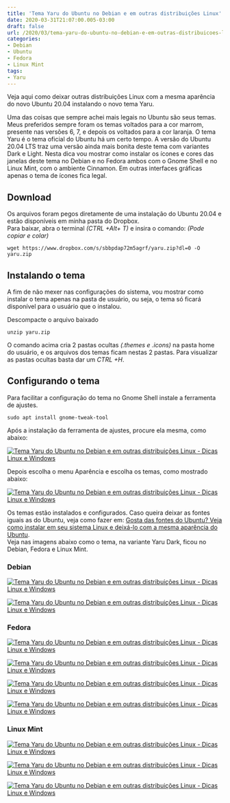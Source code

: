 ```yaml
---
title: 'Tema Yaru do Ubuntu no Debian e em outras distribuições Linux'
date: 2020-03-31T21:07:00.005-03:00
draft: false
url: /2020/03/tema-yaru-do-ubuntu-no-debian-e-em-outras-distribuicoes-linux.html
categories:
- Debian
- Ubuntu
- Fedora
- Linux Mint
tags: 
- Yaru
---
```


Veja aqui como deixar outras distribuições Linux com a mesma aparência do novo Ubuntu 20.04 instalando o novo tema Yaru.

<!--more-->

Uma das coisas que sempre achei mais legais no Ubuntu são seus temas. Meus preferidos sempre foram os temas voltados para a cor marrom, presente nas versões 6, 7, e depois os voltados para a cor laranja. O tema Yaru é o tema oficial do Ubuntu há um certo tempo. A versão do Ubuntu 20.04 LTS traz uma versão ainda mais bonita deste tema com variantes Dark e Light. Nesta dica vou mostrar como instalar os ícones e cores das janelas deste tema no Debian e no Fedora ambos com o Gnome Shell e no Linux Mint, com o ambiente Cinnamon. Em outras interfaces gráficas apenas o tema de ícones fica legal.  
  

## Download

  
Os arquivos foram pegos diretamente de uma instalação do Ubuntu 20.04 e estão disponíveis em minha pasta do Dropbox.  
Para baixar, abra o terminal _(CTRL +Alt+ T)_ e insira o comando: _(Pode copiar e colar)_  
  

`wget https://www.dropbox.com/s/sbbpdap72m5agrf/yaru.zip?dl=0 -O yaru.zip`


## Instalando o tema

  
A fim de não mexer nas configurações do sistema, vou mostrar como instalar o tema apenas na pasta de usuário, ou seja, o tema só ficará disponível para o usuário que o instalou.  
  
Descompacte o arquivo baixado  
  
`unzip yaru.zip`

O comando acima cria 2 pastas ocultas _(.themes e .icons)_ na pasta home do usuário, e os arquivos dos temas ficam nestas 2 pastas. Para visualizar as pastas ocultas basta dar um _CTRL +H_.  
  

## Configurando o tema

Para facilitar a configuração do tema no Gnome Shell instale a ferramenta de ajustes.  
  
`sudo apt install gnome-tweak-tool`

  
Após a instalação da ferramenta de ajustes, procure ela mesma, como abaixo:  
  

[![Tema Yaru do Ubuntu no Debian e em outras distribuições Linux - Dicas Linux e Windows](https://1.bp.blogspot.com/-oVNLhpn7ohw/XoPUr99K9eI/AAAAAAAAOfQ/Qpw1XxrHWnkLqTR3qMA773-P06hmM2hmQCNcBGAsYHQ/s640/Ajustes.png "Tema Yaru do Ubuntu no Debian e em outras distribuições Linux - Dicas Linux e Windows")](https://1.bp.blogspot.com/-oVNLhpn7ohw/XoPUr99K9eI/AAAAAAAAOfQ/Qpw1XxrHWnkLqTR3qMA773-P06hmM2hmQCNcBGAsYHQ/s1600/Ajustes.png)

  
Depois escolha o menu Aparência e escolha os temas, como mostrado abaixo:  
  

[![Tema Yaru do Ubuntu no Debian e em outras distribuições Linux - Dicas Linux e Windows](https://1.bp.blogspot.com/-P-AczMktxkQ/XoPVJhcyoFI/AAAAAAAAOfY/8378YlTxo04FV9Lc6Avy6YgvdgDYgHe6gCNcBGAsYHQ/s640/DebianYaru2.png "Tema Yaru do Ubuntu no Debian e em outras distribuições Linux - Dicas Linux e Windows")](https://1.bp.blogspot.com/-P-AczMktxkQ/XoPVJhcyoFI/AAAAAAAAOfY/8378YlTxo04FV9Lc6Avy6YgvdgDYgHe6gCNcBGAsYHQ/s1600/DebianYaru2.png)

  
Os temas estão instalados e configurados. Caso queira deixar as fontes iguais as do Ubuntu, veja como fazer em: [Gosta das fontes do Ubuntu? Veja como instalar em seu sistema Linux e deixá-lo com a mesma aparência do Ubuntu](https://info.wsouza.com.br/2019/08/gosta-das-fontes-ubuntu-veja-como-instalar-em-seu-sistema-linux-e-deixa-lo-com-a-mesma-aparencia-do-ubuntu.html).  
Veja nas imagens abaixo como o tema, na variante Yaru Dark, ficou no Debian, Fedora e Linux Mint.  
  

### Debian

  

[![Tema Yaru do Ubuntu no Debian e em outras distribuições Linux - Dicas Linux e Windows](https://2.bp.blogspot.com/-7eKzOSiTA0g/XoPV7RgUAnI/AAAAAAAAOf0/YaV6uO2ALUcClPbY3Ke7Z6cfEGZpgnUdQCPcBGAYYCw/s640/DebianYaru3.png "Tema Yaru do Ubuntu no Debian e em outras distribuições Linux - Dicas Linux e Windows")](https://2.bp.blogspot.com/-7eKzOSiTA0g/XoPV7RgUAnI/AAAAAAAAOf0/YaV6uO2ALUcClPbY3Ke7Z6cfEGZpgnUdQCPcBGAYYCw/s1600/DebianYaru3.png)

[![Tema Yaru do Ubuntu no Debian e em outras distribuições Linux - Dicas Linux e Windows](https://1.bp.blogspot.com/--217YHq_02c/XoPV7byaASI/AAAAAAAAOf0/yzNJnLGlOrwFQ-FIfx43O7FINIHlQg9zgCPcBGAYYCw/s640/DebianYaru1.png "Tema Yaru do Ubuntu no Debian e em outras distribuições Linux - Dicas Linux e Windows")](https://1.bp.blogspot.com/--217YHq_02c/XoPV7byaASI/AAAAAAAAOf0/yzNJnLGlOrwFQ-FIfx43O7FINIHlQg9zgCPcBGAYYCw/s1600/DebianYaru1.png)

  

### Fedora

  

[![Tema Yaru do Ubuntu no Debian e em outras distribuições Linux - Dicas Linux e Windows](https://1.bp.blogspot.com/-eDXQTY1pemg/XoPWfTekcaI/AAAAAAAAOf4/6VDwHHmYjfAYvuOszLxqAqDUgV7vXoqngCNcBGAsYHQ/s640/FedoraYaru1.png "Tema Yaru do Ubuntu no Debian e em outras distribuições Linux - Dicas Linux e Windows")](https://1.bp.blogspot.com/-eDXQTY1pemg/XoPWfTekcaI/AAAAAAAAOf4/6VDwHHmYjfAYvuOszLxqAqDUgV7vXoqngCNcBGAsYHQ/s1600/FedoraYaru1.png)

[![Tema Yaru do Ubuntu no Debian e em outras distribuições Linux - Dicas Linux e Windows](https://4.bp.blogspot.com/-hr-bKlhw2kk/XoPWfSfFv9I/AAAAAAAAOf8/b-A_q2Th3P4F-CUE2G7XkxcKPtzAv8LYgCNcBGAsYHQ/s640/FedoraYaru2.png "Tema Yaru do Ubuntu no Debian e em outras distribuições Linux - Dicas Linux e Windows")](https://4.bp.blogspot.com/-hr-bKlhw2kk/XoPWfSfFv9I/AAAAAAAAOf8/b-A_q2Th3P4F-CUE2G7XkxcKPtzAv8LYgCNcBGAsYHQ/s1600/FedoraYaru2.png)

[![Tema Yaru do Ubuntu no Debian e em outras distribuições Linux - Dicas Linux e Windows](https://1.bp.blogspot.com/-IMwpHTE6Aio/XoPWf-QkwwI/AAAAAAAAOgE/h4zPWrYlC4krHA4QHQW-KpC9pbpnoq_yACNcBGAsYHQ/s640/FedoraYaru4.png "Tema Yaru do Ubuntu no Debian e em outras distribuições Linux - Dicas Linux e Windows")](https://1.bp.blogspot.com/-IMwpHTE6Aio/XoPWf-QkwwI/AAAAAAAAOgE/h4zPWrYlC4krHA4QHQW-KpC9pbpnoq_yACNcBGAsYHQ/s1600/FedoraYaru4.png)

[![Tema Yaru do Ubuntu no Debian e em outras distribuições Linux - Dicas Linux e Windows](https://2.bp.blogspot.com/-fMsU5WURtO0/XoPWfoAiX-I/AAAAAAAAOgA/CaGsK8WZ-uo9QhJMTVE2x4bWi1F8mDfRgCNcBGAsYHQ/s640/FedoraYaru3.png "Tema Yaru do Ubuntu no Debian e em outras distribuições Linux - Dicas Linux e Windows")](https://2.bp.blogspot.com/-fMsU5WURtO0/XoPWfoAiX-I/AAAAAAAAOgA/CaGsK8WZ-uo9QhJMTVE2x4bWi1F8mDfRgCNcBGAsYHQ/s1600/FedoraYaru3.png)

  

### Linux Mint

  

[![Tema Yaru do Ubuntu no Debian e em outras distribuições Linux - Dicas Linux e Windows](https://4.bp.blogspot.com/-Y90zBJKBcfA/XoPWy0ZGpWI/AAAAAAAAOgg/Eqf28P5NDW8WwXjkXbI0dPwp2OGs7ghxwCNcBGAsYHQ/s640/Mint-Yaru1.png "Tema Yaru do Ubuntu no Debian e em outras distribuições Linux - Dicas Linux e Windows")](https://4.bp.blogspot.com/-Y90zBJKBcfA/XoPWy0ZGpWI/AAAAAAAAOgg/Eqf28P5NDW8WwXjkXbI0dPwp2OGs7ghxwCNcBGAsYHQ/s1600/Mint-Yaru1.png)

[![Tema Yaru do Ubuntu no Debian e em outras distribuições Linux - Dicas Linux e Windows](https://2.bp.blogspot.com/-929LfltGErg/XoPWy4eRJCI/AAAAAAAAOgc/kJgxcNXt8UY7OKqGfCgCq3GAA4erJhqXwCNcBGAsYHQ/s640/MintYaru4.png "Tema Yaru do Ubuntu no Debian e em outras distribuições Linux - Dicas Linux e Windows")](https://2.bp.blogspot.com/-929LfltGErg/XoPWy4eRJCI/AAAAAAAAOgc/kJgxcNXt8UY7OKqGfCgCq3GAA4erJhqXwCNcBGAsYHQ/s1600/MintYaru4.png)

[![Tema Yaru do Ubuntu no Debian e em outras distribuições Linux - Dicas Linux e Windows](https://4.bp.blogspot.com/-R3t0NjbYyZ4/XoPWyv-Z2iI/AAAAAAAAOgY/7rlzD216KvUwBv4Iy5i6XX7TzPCN60RtACNcBGAsYHQ/s640/MintYaru3.png "Tema Yaru do Ubuntu no Debian e em outras distribuições Linux - Dicas Linux e Windows")](https://4.bp.blogspot.com/-R3t0NjbYyZ4/XoPWyv-Z2iI/AAAAAAAAOgY/7rlzD216KvUwBv4Iy5i6XX7TzPCN60RtACNcBGAsYHQ/s1600/MintYaru3.png)
